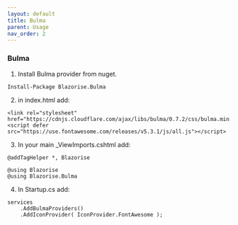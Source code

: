 ```yaml
---
layout: default
title: Bulma
parent: Usage
nav_order: 2
---
```


### Bulma
1. Install Bulma provider from nuget.
```
Install-Package Blazorise.Bulma
```

2. in index.html add:

```
<link rel="stylesheet" href="https://cdnjs.cloudflare.com/ajax/libs/bulma/0.7.2/css/bulma.min.css">
<script defer src="https://use.fontawesome.com/releases/v5.3.1/js/all.js"></script>
```

3. In your main _ViewImports.cshtml add:
```
@addTagHelper *, Blazorise

@using Blazorise
@using Blazorise.Bulma
```

4. In Startup.cs add:
```
services
    .AddBulmaProviders()
    .AddIconProvider( IconProvider.FontAwesome );
```
